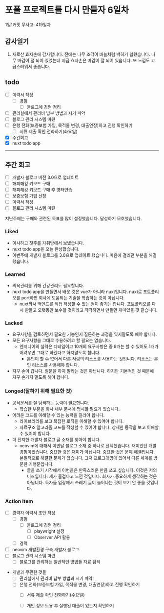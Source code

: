 # 포폴 프로젝트를 다시 만들자 6일차

1일1커밋 무사고: 419일차

## 감사일기

1. 새로산 효자손에 감사합니다. 전에는 나무 조각이 바늘처럼 박히기 쉽웠습니다. 나무 마감이 덜 되어 있었는데 지금 효자손은 마감이 잘 되어 있습니다. 또 느낌도 고급스러워서 좋습니다.

## todo

- [ ] 이력서 작성
  - [ ] 경험
    - [ ] 블로그에 경험 정리
- [ ] 관리실에서 관리비 납부 방법과 시기 파악
- [ ] 블로그 관리 시스템 마련
- [ ] 은행 전화(보증보험 가입, 목적물 변경, 대출연장)하고 진행 확인하기
  - [ ] 서류 제출 확인 전화하기(화요일)
- [x] 주간회고
- [x] nuxt todo app

---

## 주간 회고

- [ ] 개발자 블로그 버전 3.0으로 업데이트
- [ ] 해피해킹 키보드 구매
- [ ] 해피해킹 키보드 구매 후 영타연습
- [ ] 보증보험 가입 신청
- [ ] 이력서 작성
- [ ] 블로그 관리 시스템 마련

지난주에는 구매와 관련된 목표를 많이 설정했습니다. 달성하기 모호했습니다.

### Liked

- 이사하고 첫주를 자취방에서 보냈습니다.
- nuxt todo app을 오늘 완성했습니다.
- 이번주에 개발자 블로그를 3.0으로 업데이트 했습니다. 마음에 걸리던 부분을 해결했습니다.

### Learned

- 의욕관리를 위해 건강관리도 필요합니다.
- nuxt todo app을 만들면서 배운 것은 vue가 아니라 nuxt입니다. nuxt로 포트폴리오를 port하면 회사에 도움되는 기술을 학습하는 것이 아닙니다.
  - nuxt라서 백엔드를 직접 작성할 수 있는 점이 좋기는 합니다. 포트폴리오를 다시 만들고 오랫동안 보수할 것이라고 착각하면서 만들면 재미있을 것 같습니다.

### Lacked

- 요구사항을 검토하면서 필요한 기능인지 질문하는 과정을 잊지말도록 해야 합니다.
- 모든 요구사항을 그대로 수용하려고 할 필요는 없습니다.
  - 엔지니어의 실력은 디테일이고 10개의 요구사항은 중 9개는 할 수 있어도 1개가 어려우면 그대로 하겠다고 하지말도록 합니다.
    - 본인이 할 수 없어서 다른 사람의 리소스를 사용하는 것입니다. 리소스는 본인 리소스를 사용해야 합니다.
- 자꾸 손이 갑니다. 질문을 하지 말라는 것은 아닙니다. 하지만 기본적인 것 때문에 자꾸 손가지 말도록 해야 합니다.

### Longed(잘하기 위해 필요한 것)

- 공식문서를 잘 탐색하는 능력이 필요합니다.
  - 학습한 부분을 회사 내부 문서에 명시할 필요가 있습니다.
- 어려운 코드를 이해할 수 있는 능력을 길러야 합니다.
  - 라이브러리를 보고 복잡한 로직을 이해할 수 있어야 합니다.
  - 자료구조 알고리즘 코드를 작성할 수 있어야 합니다. 상세한 동작을 보고 이해할 수 있어야 합니다.
- 더 진지한 개발자 블로그 글 소재를 찾아야 합니다.
  - neovim에 대해서 이번달 블로그 소재 중 하나로 선택했습니다. 재미있던 개발 경험이었습니다. 중요한 것은 재미가 아닙니다. 중요한 것은 문제 해결입니다. 본질적으로 해결한 문제가 없습니다. 그저 프로그래밍에 있어서 다른 세계를 방문한 기행문입니다.
    - 글을 쓰기 시작해서 이번을은 만족스러운 만큼 쓰고 싶습니다. 이것은 저의 니즈입니다. 제가 즐겁다고 느낀 것입니다. 회사가 중요하게 생각하는 것은 아닙니다. 독자들 입장에서 쓰레기 글이 늘어나는 것이 보기 안 좋을 것입니다.

### Action Item

- [ ] 경력자 이력서 초안 작성
  - [ ] 경험
    - [ ] 블로그에 경험 정리
      - [ ] playwright 설정
      - [ ] Observer API 활용
  - [ ] 경력
- [ ] neovim 개발환경 구축 개발자 블로그
- [ ] 블로그 관리 시스템 마련
  - [ ] 블로그를 관리하는 일반적인 방법들 자료 탐색
- 개발과 무관한 것들
  - [ ] 관리실에서 관리비 납부 방법과 시기 파악
  - [ ] 은행 전화(보증보험 가입, 목적물 변경, 대출연장)하고 진행 확인하기
    - [ ] 서류 제출 확인 전화하기(수요일)
    - [ ] 개인 정보 도용 후 실행된 대출이 있는지 확인하기

